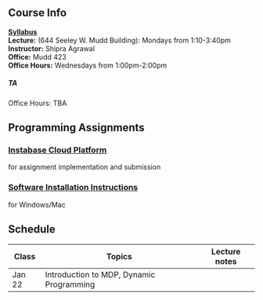 ## Course Info

**[Syllabus](Reinforcement%20Learning%20course%20syllabus.pdf)**\
**Lecture:** (644 Seeley W. Mudd Building): Mondays from 1:10-3:40pm\
**Instructor:** Shipra Agrawal\
**Office:** Mudd 423\
**Office Hours:** Wednesdays from 1:00pm-2:00pm

##### TA 
Office Hours: TBA

## Programming Assignments
### [Instabase Cloud Platform](cloud.md) 
for assignment implementation and submission
### [Software Installation Instructions](installation.md) 
for Windows/Mac

## Schedule

| Class|Topics|  Lecture notes |
|------|------|----------------|
|Jan 22    | Introduction to MDP, Dynamic Programming     |                |
